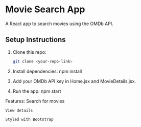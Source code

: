 # Movie Search App

A React app to search movies using the OMDb API.

## Setup Instructions

1. Clone this repo:
   ```bash
   git clone <your-repo-link>
   ```
2. Install dependencies:
   npm install

3. Add your OMDb API key in Home.jsx and MovieDetails.jsx.

4. Run the app:
   npm start

Features:
Search for movies

    View details

    Styled with Bootstrap
